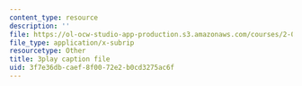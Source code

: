 ```yaml
---
content_type: resource
description: ''
file: https://ol-ocw-studio-app-production.s3.amazonaws.com/courses/2-003sc-engineering-dynamics-fall-2011/3f7e36dbcaef8f0072e2b0cd3275ac6f_osyKjTQuwlk.srt
file_type: application/x-subrip
resourcetype: Other
title: 3play caption file
uid: 3f7e36db-caef-8f00-72e2-b0cd3275ac6f
---
```

